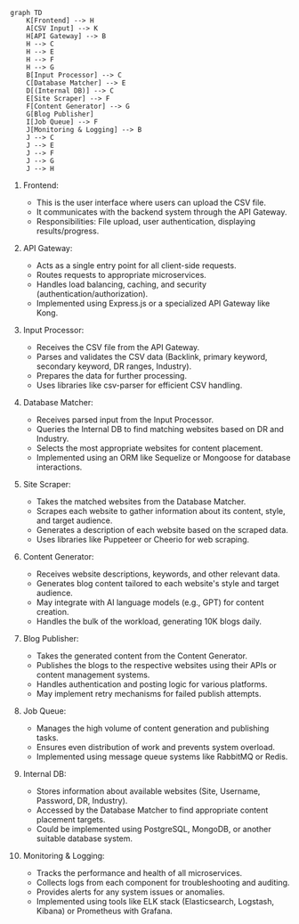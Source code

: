 
```mermaid
graph TD
    K[Frontend] --> H
    A[CSV Input] --> K
    H[API Gateway] --> B
    H --> C
    H --> E
    H --> F
    H --> G
    B[Input Processor] --> C
    C[Database Matcher] --> E
    D[(Internal DB)] --> C
    E[Site Scraper] --> F
    F[Content Generator] --> G
    G[Blog Publisher]
    I[Job Queue] --> F
    J[Monitoring & Logging] --> B
    J --> C
    J --> E
    J --> F
    J --> G
    J --> H
```

1. Frontend:
   - This is the user interface where users can upload the CSV file.
   - It communicates with the backend system through the API Gateway.
   - Responsibilities: File upload, user authentication, displaying results/progress.

2. API Gateway:
   - Acts as a single entry point for all client-side requests.
   - Routes requests to appropriate microservices.
   - Handles load balancing, caching, and security (authentication/authorization).
   - Implemented using Express.js or a specialized API Gateway like Kong.

3. Input Processor:
   - Receives the CSV file from the API Gateway.
   - Parses and validates the CSV data (Backlink, primary keyword, secondary keyword, DR ranges, Industry).
   - Prepares the data for further processing.
   - Uses libraries like csv-parser for efficient CSV handling.

4. Database Matcher:
   - Receives parsed input from the Input Processor.
   - Queries the Internal DB to find matching websites based on DR and Industry.
   - Selects the most appropriate websites for content placement.
   - Implemented using an ORM like Sequelize or Mongoose for database interactions.

5. Site Scraper:
   - Takes the matched websites from the Database Matcher.
   - Scrapes each website to gather information about its content, style, and target audience.
   - Generates a description of each website based on the scraped data.
   - Uses libraries like Puppeteer or Cheerio for web scraping.

6. Content Generator:
   - Receives website descriptions, keywords, and other relevant data.
   - Generates blog content tailored to each website's style and target audience.
   - May integrate with AI language models (e.g., GPT) for content creation.
   - Handles the bulk of the workload, generating 10K blogs daily.

7. Blog Publisher:
   - Takes the generated content from the Content Generator.
   - Publishes the blogs to the respective websites using their APIs or content management systems.
   - Handles authentication and posting logic for various platforms.
   - May implement retry mechanisms for failed publish attempts.

8. Job Queue:
   - Manages the high volume of content generation and publishing tasks.
   - Ensures even distribution of work and prevents system overload.
   - Implemented using message queue systems like RabbitMQ or Redis.

9. Internal DB:
   - Stores information about available websites (Site, Username, Password, DR, Industry).
   - Accessed by the Database Matcher to find appropriate content placement targets.
   - Could be implemented using PostgreSQL, MongoDB, or another suitable database system.

10. Monitoring & Logging:
    - Tracks the performance and health of all microservices.
    - Collects logs from each component for troubleshooting and auditing.
    - Provides alerts for any system issues or anomalies.
    - Implemented using tools like ELK stack (Elasticsearch, Logstash, Kibana) or Prometheus with Grafana.